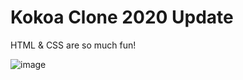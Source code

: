 # Kokoa Clone 2020 Update

HTML & CSS are so much fun!



![image](https://user-images.githubusercontent.com/77267404/111069355-08e30a00-8510-11eb-9f17-3bce86204bc2.png)
